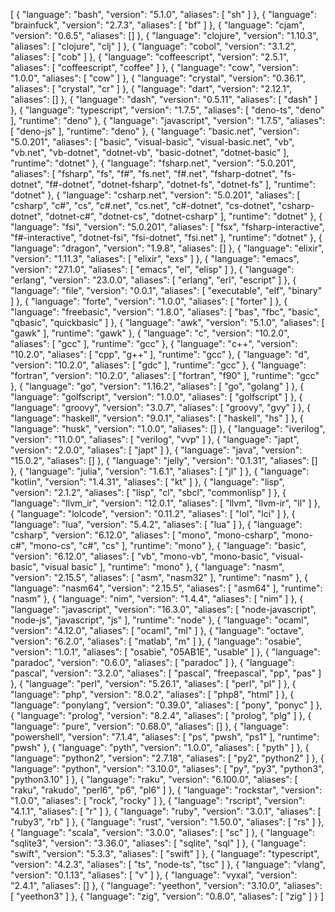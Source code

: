 [
    {
        "language": "bash",
        "version": "5.1.0",
        "aliases": [
            "sh"
        ]
    },
    {
        "language": "brainfuck",
        "version": "2.7.3",
        "aliases": [
            "bf"
        ]
    },
    {
        "language": "cjam",
        "version": "0.6.5",
        "aliases": []
    },
    {
        "language": "clojure",
        "version": "1.10.3",
        "aliases": [
            "clojure",
            "clj"
        ]
    },
    {
        "language": "cobol",
        "version": "3.1.2",
        "aliases": [
            "cob"
        ]
    },
    {
        "language": "coffeescript",
        "version": "2.5.1",
        "aliases": [
            "coffeescript",
            "coffee"
        ]
    },
    {
        "language": "cow",
        "version": "1.0.0",
        "aliases": [
            "cow"
        ]
    },
    {
        "language": "crystal",
        "version": "0.36.1",
        "aliases": [
            "crystal",
            "cr"
        ]
    },
    {
        "language": "dart",
        "version": "2.12.1",
        "aliases": []
    },
    {
        "language": "dash",
        "version": "0.5.11",
        "aliases": [
            "dash"
        ]
    },
    {
        "language": "typescript",
        "version": "1.7.5",
        "aliases": [
            "deno-ts",
            "deno"
        ],
        "runtime": "deno"
    },
    {
        "language": "javascript",
        "version": "1.7.5",
        "aliases": [
            "deno-js"
        ],
        "runtime": "deno"
    },
    {
        "language": "basic.net",
        "version": "5.0.201",
        "aliases": [
            "basic",
            "visual-basic",
            "visual-basic.net",
            "vb",
            "vb.net",
            "vb-dotnet",
            "dotnet-vb",
            "basic-dotnet",
            "dotnet-basic"
        ],
        "runtime": "dotnet"
    },
    {
        "language": "fsharp.net",
        "version": "5.0.201",
        "aliases": [
            "fsharp",
            "fs",
            "f#",
            "fs.net",
            "f#.net",
            "fsharp-dotnet",
            "fs-dotnet",
            "f#-dotnet",
            "dotnet-fsharp",
            "dotnet-fs",
            "dotnet-fs"
        ],
        "runtime": "dotnet"
    },
    {
        "language": "csharp.net",
        "version": "5.0.201",
        "aliases": [
            "csharp",
            "c#",
            "cs",
            "c#.net",
            "cs.net",
            "c#-dotnet",
            "cs-dotnet",
            "csharp-dotnet",
            "dotnet-c#",
            "dotnet-cs",
            "dotnet-csharp"
        ],
        "runtime": "dotnet"
    },
    {
        "language": "fsi",
        "version": "5.0.201",
        "aliases": [
            "fsx",
            "fsharp-interactive",
            "f#-interactive",
            "dotnet-fsi",
            "fsi-dotnet",
            "fsi.net"
        ],
        "runtime": "dotnet"
    },
    {
        "language": "dragon",
        "version": "1.9.8",
        "aliases": []
    },
    {
        "language": "elixir",
        "version": "1.11.3",
        "aliases": [
            "elixir",
            "exs"
        ]
    },
    {
        "language": "emacs",
        "version": "27.1.0",
        "aliases": [
            "emacs",
            "el",
            "elisp"
        ]
    },
    {
        "language": "erlang",
        "version": "23.0.0",
        "aliases": [
            "erlang",
            "erl",
            "escript"
        ]
    },
    {
        "language": "file",
        "version": "0.0.1",
        "aliases": [
            "executable",
            "elf",
            "binary"
        ]
    },
    {
        "language": "forte",
        "version": "1.0.0",
        "aliases": [
            "forter"
        ]
    },
    {
        "language": "freebasic",
        "version": "1.8.0",
        "aliases": [
            "bas",
            "fbc",
            "basic",
            "qbasic",
            "quickbasic"
        ]
    },
    {
        "language": "awk",
        "version": "5.1.0",
        "aliases": [
            "gawk"
        ],
        "runtime": "gawk"
    },
    {
        "language": "c",
        "version": "10.2.0",
        "aliases": [
            "gcc"
        ],
        "runtime": "gcc"
    },
    {
        "language": "c++",
        "version": "10.2.0",
        "aliases": [
            "cpp",
            "g++"
        ],
        "runtime": "gcc"
    },
    {
        "language": "d",
        "version": "10.2.0",
        "aliases": [
            "gdc"
        ],
        "runtime": "gcc"
    },
    {
        "language": "fortran",
        "version": "10.2.0",
        "aliases": [
            "fortran",
            "f90"
        ],
        "runtime": "gcc"
    },
    {
        "language": "go",
        "version": "1.16.2",
        "aliases": [
            "go",
            "golang"
        ]
    },
    {
        "language": "golfscript",
        "version": "1.0.0",
        "aliases": [
            "golfscript"
        ]
    },
    {
        "language": "groovy",
        "version": "3.0.7",
        "aliases": [
            "groovy",
            "gvy"
        ]
    },
    {
        "language": "haskell",
        "version": "9.0.1",
        "aliases": [
            "haskell",
            "hs"
        ]
    },
    {
        "language": "husk",
        "version": "1.0.0",
        "aliases": []
    },
    {
        "language": "iverilog",
        "version": "11.0.0",
        "aliases": [
            "verilog",
            "vvp"
        ]
    },
    {
        "language": "japt",
        "version": "2.0.0",
        "aliases": [
            "japt"
        ]
    },
    {
        "language": "java",
        "version": "15.0.2",
        "aliases": []
    },
    {
        "language": "jelly",
        "version": "0.1.31",
        "aliases": []
    },
    {
        "language": "julia",
        "version": "1.6.1",
        "aliases": [
            "jl"
        ]
    },
    {
        "language": "kotlin",
        "version": "1.4.31",
        "aliases": [
            "kt"
        ]
    },
    {
        "language": "lisp",
        "version": "2.1.2",
        "aliases": [
            "lisp",
            "cl",
            "sbcl",
            "commonlisp"
        ]
    },
    {
        "language": "llvm_ir",
        "version": "12.0.1",
        "aliases": [
            "llvm",
            "llvm-ir",
            "ll"
        ]
    },
    {
        "language": "lolcode",
        "version": "0.11.2",
        "aliases": [
            "lol",
            "lci"
        ]
    },
    {
        "language": "lua",
        "version": "5.4.2",
        "aliases": [
            "lua"
        ]
    },
    {
        "language": "csharp",
        "version": "6.12.0",
        "aliases": [
            "mono",
            "mono-csharp",
            "mono-c#",
            "mono-cs",
            "c#",
            "cs"
        ],
        "runtime": "mono"
    },
    {
        "language": "basic",
        "version": "6.12.0",
        "aliases": [
            "vb",
            "mono-vb",
            "mono-basic",
            "visual-basic",
            "visual basic"
        ],
        "runtime": "mono"
    },
    {
        "language": "nasm",
        "version": "2.15.5",
        "aliases": [
            "asm",
            "nasm32"
        ],
        "runtime": "nasm"
    },
    {
        "language": "nasm64",
        "version": "2.15.5",
        "aliases": [
            "asm64"
        ],
        "runtime": "nasm"
    },
    {
        "language": "nim",
        "version": "1.4.4",
        "aliases": [
            "nim"
        ]
    },
    {
        "language": "javascript",
        "version": "16.3.0",
        "aliases": [
            "node-javascript",
            "node-js",
            "javascript",
            "js"
        ],
        "runtime": "node"
    },
    {
        "language": "ocaml",
        "version": "4.12.0",
        "aliases": [
            "ocaml",
            "ml"
        ]
    },
    {
        "language": "octave",
        "version": "6.2.0",
        "aliases": [
            "matlab",
            "m"
        ]
    },
    {
        "language": "osabie",
        "version": "1.0.1",
        "aliases": [
            "osabie",
            "05AB1E",
            "usable"
        ]
    },
    {
        "language": "paradoc",
        "version": "0.6.0",
        "aliases": [
            "paradoc"
        ]
    },
    {
        "language": "pascal",
        "version": "3.2.0",
        "aliases": [
            "pascal",
            "freepascal",
            "pp",
            "pas"
        ]
    },
    {
        "language": "perl",
        "version": "5.26.1",
        "aliases": [
            "perl",
            "pl"
        ]
    },
    {
        "language": "php",
        "version": "8.0.2",
        "aliases": [
            "php8",
            "html"
        ]
    },
    {
        "language": "ponylang",
        "version": "0.39.0",
        "aliases": [
            "pony",
            "ponyc"
        ]
    },
    {
        "language": "prolog",
        "version": "8.2.4",
        "aliases": [
            "prolog",
            "plg"
        ]
    },
    {
        "language": "pure",
        "version": "0.68.0",
        "aliases": []
    },
    {
        "language": "powershell",
        "version": "7.1.4",
        "aliases": [
            "ps",
            "pwsh",
            "ps1"
        ],
        "runtime": "pwsh"
    },
    {
        "language": "pyth",
        "version": "1.0.0",
        "aliases": [
            "pyth"
        ]
    },
    {
        "language": "python2",
        "version": "2.7.18",
        "aliases": [
            "py2",
            "python2"
        ]
    },
    {
        "language": "python",
        "version": "3.10.0",
        "aliases": [
            "py",
            "py3",
            "python3",
            "python3.10"
        ]
    },
    {
        "language": "raku",
        "version": "6.100.0",
        "aliases": [
            "raku",
            "rakudo",
            "perl6",
            "p6",
            "pl6"
        ]
    },
    {
        "language": "rockstar",
        "version": "1.0.0",
        "aliases": [
            "rock",
            "rocky"
        ]
    },
    {
        "language": "rscript",
        "version": "4.1.1",
        "aliases": [
            "r"
        ]
    },
    {
        "language": "ruby",
        "version": "3.0.1",
        "aliases": [
            "ruby3",
            "rb"
        ]
    },
    {
        "language": "rust",
        "version": "1.50.0",
        "aliases": [
            "rs"
        ]
    },
    {
        "language": "scala",
        "version": "3.0.0",
        "aliases": [
            "sc"
        ]
    },
    {
        "language": "sqlite3",
        "version": "3.36.0",
        "aliases": [
            "sqlite",
            "sql"
        ]
    },
    {
        "language": "swift",
        "version": "5.3.3",
        "aliases": [
            "swift"
        ]
    },
    {
        "language": "typescript",
        "version": "4.2.3",
        "aliases": [
            "ts",
            "node-ts",
            "tsc"
        ]
    },
    {
        "language": "vlang",
        "version": "0.1.13",
        "aliases": [
            "v"
        ]
    },
    {
        "language": "vyxal",
        "version": "2.4.1",
        "aliases": []
    },
    {
        "language": "yeethon",
        "version": "3.10.0",
        "aliases": [
            "yeethon3"
        ]
    },
    {
        "language": "zig",
        "version": "0.8.0",
        "aliases": [
            "zig"
        ]
    }
]